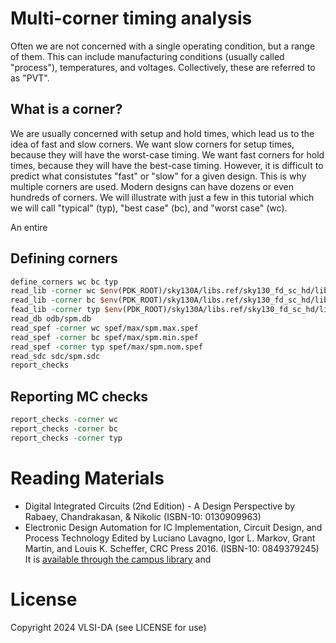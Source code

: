 # Multi-corner timing analysis

Often we are not concerned with a single operating condition, but a range of
them. This can include manufacturing conditions (usually called "process"),
temperatures, and voltages. Collectively, these are referred to as "PVT". 

## What is a corner?

We are usually concerned with setup and hold times, which lead us to the idea
of fast and slow corners. We want slow corners for setup times, because they
will have the worst-case timing. We want fast corners for hold times, because
they will have the best-case timing. However, it is difficult to predict what
consistutes "fast" or "slow" for a given design. This is why multiple corners
are used. Modern designs can have dozens or even hundreds of corners. We will
illustrate with just a few in this tutorial which we will call "typical" (typ),
"best case" (bc), and "worst case" (wc).



An entire 

## Defining corners

```tcl
define_corners wc bc typ
read_lib -corner wc $env(PDK_ROOT)/sky130A/libs.ref/sky130_fd_sc_hd/lib/sky130_fd_sc_hd__ss_100C_1v60.lib
read_lib -corner bc $env(PDK_ROOT)/sky130A/libs.ref/sky130_fd_sc_hd/lib/sky130_fd_sc_hd__nom_n40C_1v95.lib
fead_lib -corner typ $env(PDK_ROOT)/sky130A/libs.ref/sky130_fd_sc_hd/lib/sky130_fd_sc_hd__tt_025C_1v80.lib
read_db odb/spm.db
read_spef -corner wc spef/max/spm.max.spef
read_spef -corner bc spef/max/spm.min.spef
read_spef -corner typ spef/max/spm.nom.spef
read_sdc sdc/spm.sdc
report_checks
```

## Reporting MC checks

```tcl
report_checks -corner wc
report_checks -corner bc
report_checks -corner typ
```


# Reading Materials

- Digital Integrated Circuits (2nd Edition) - A Design Perspective by Rabaey, Chandrakasan, & Nikolic (ISBN-10: 0130909963) 
- Electronic Design Automation for IC Implementation, Circuit Design, and Process Technology Edited by Luciano Lavagno, Igor L. Markov, Grant Martin, and Louis K. Scheffer, CRC Press 2016. (ISBN-10: 0849379245) It is [available through the campus library](https://ucsc.primo.exlibrisgroup.com/permalink/01CDL_SCR_INST/gfkjds/informaworld_s10_1201_9781315215112_version2) and 
  
# License

Copyright 2024 VLSI-DA (see LICENSE for use)
